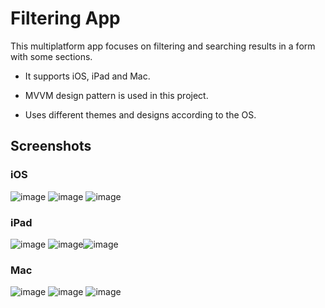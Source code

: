 # Filtering App 


This multiplatform app focuses on filtering and searching results in a form with some sections. 


- It supports iOS, iPad and Mac. 

- MVVM design pattern is used in this project.

- Uses different themes and designs according to the OS.



## Screenshots 

### iOS

![image](https://github.com/freeze1131/Searh-and-Filter/assets/84195122/9143a7cd-5784-4d8a-8f3c-afd15eae0391)               ![image](https://github.com/freeze1131/Searh-and-Filter/assets/84195122/f7577ce2-219f-412c-97e2-6134277cdcf4)   ![image](https://github.com/freeze1131/Searh-and-Filter/assets/84195122/82e5ded4-15f9-4dd7-956c-170163901505)

### iPad
 ![image](https://github.com/freeze1131/Searh-and-Filter/assets/84195122/cfc6b2d8-8480-453a-8b55-5fff537daabe) ![image](https://github.com/freeze1131/Searh-and-Filter/assets/84195122/450ca032-7a2e-4da1-946f-a07ba168e961)![image](https://github.com/freeze1131/Searh-and-Filter/assets/84195122/c28f914a-30a9-4121-8f80-1d49a706799b)

### Mac 
![image](https://github.com/freeze1131/Searh-and-Filter/assets/84195122/673dc4d2-2bfb-46ad-a184-b05887fc1449) ![image](https://github.com/freeze1131/Searh-and-Filter/assets/84195122/22a9f5bd-5a32-41f1-9438-5b894cc66c1f) ![image](https://github.com/freeze1131/Searh-and-Filter/assets/84195122/3c97f7d9-d089-406e-bce1-32d9a4acc1b2)









